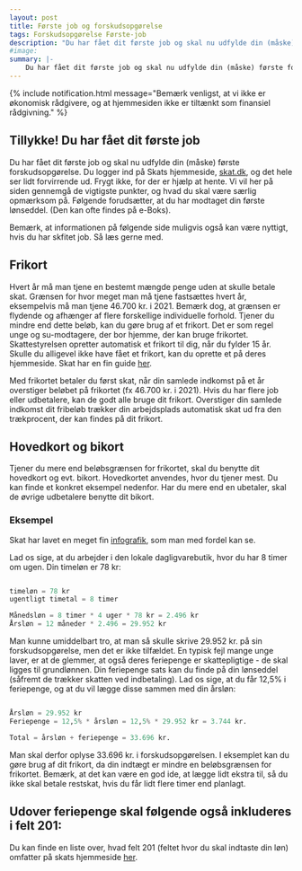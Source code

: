 ```yaml
---
layout: post
title: Første job og forskudsopgørelse
tags: Forskudsopgørelse Første-job
description: "Du har fået dit første job og skal nu udfylde din (måske) første forskudsopgørelse. Du logger ind på Skats hjemmeside, skat.dk, og det hele ser lidt forvirrende ud."
#image:
summary: |-
    Du har fået dit første job og skal nu udfylde din (måske) første forskudsopgørelse. Du logger ind på Skats hjemmeside, skat.dk, og det hele ser lidt forvirrende ud.
---
```


{% include notification.html message="Bemærk venligst, at vi ikke er økonomisk rådgivere, og at hjemmesiden ikke er tiltænkt som finansiel rådgivning." %}

## Tillykke! Du har fået dit første job

Du har fået dit første job og skal nu udfylde din (måske) første forskudsopgørelse. Du logger ind på Skats hjemmeside, [skat.dk](https://www.skat.dk/), og det hele ser lidt forvirrende ud. Frygt ikke, for der er hjælp at hente. Vi vil her på siden gennemgå de vigtigste punkter, og hvad du skal være særlig opmærksom på. Følgende forudsætter, at du har modtaget din første lønseddel. (Den kan ofte findes på e-Boks).

Bemærk, at informationen på følgende side muligvis også kan være nyttigt, hvis du har skfitet job. Så læs gerne med.

## Frikort
Hvert år må man tjene en bestemt mængde penge uden at skulle betale skat. Grænsen for hvor meget man må tjene fastsættes hvert år, eksempelvis må man tjene 46.700 kr. i 2021. Bemærk dog, at grænsen er flydende og afhænger af flere forskellige individuelle forhold. Tjener du mindre end dette beløb, kan du gøre brug af et frikort. Det er som regel unge og su-modtagere, der bor hjemme, der kan bruge frikortet. Skattestyrelsen opretter automatisk et frikort til dig, når du fylder 15 år. Skulle du alligevel ikke have fået et frikort, kan du oprette et på deres hjemmeside. Skat har en fin guide [her](https://skat.dk/skat.aspx?oid=3449).

Med frikortet betaler du først skat, når din samlede indkomst på et år overstiger beløbet på frikortet (fx 46.700 kr. i 2021). Hvis du har flere job eller udbetalere, kan de godt alle bruge dit frikort. Overstiger din samlede indkomst dit fribeløb trækker din arbejdsplads automatisk skat ud fra den trækprocent, der kan findes på dit frikort.

## Hovedkort og bikort
Tjener du mere end beløbsgrænsen for frikortet, skal du benytte dit hovedkort og evt. bikort. Hovedkortet anvendes, hvor du tjener mest. Du kan finde et konkret eksempel nedenfor. Har du mere end en ubetaler, skal de øvrige udbetalere benytte dit bikort.

### Eksempel
Skat har lavet en meget fin [infografik](https://skat.dk/skat.aspx?oId=2247419), som man med fordel kan se.

Lad os sige, at du arbejder i den lokale dagligvarebutik, hvor du har 8 timer om ugen. Din timeløn er 78 kr:

```python

timeløn = 78 kr
ugentligt timetal = 8 timer

Månedsløn = 8 timer * 4 uger * 78 kr = 2.496 kr
Årsløn = 12 måneder * 2.496 = 29.952 kr

```

Man kunne umiddelbart tro, at man så skulle skrive 29.952 kr. på sin forskudsopgørelse, men det er ikke tilfældet. En typisk fejl mange unge laver, er at de glemmer, at også deres feriepenge er skattepligtige - de skal ligges til grundlønnen. Din feriepenge sats kan du finde på din lønseddel (såfremt de trækker skatten ved indbetaling). Lad os sige, at du får 12,5% i feriepenge, og at du vil lægge disse sammen med din årsløn:

```python

Årsløn = 29.952 kr
Feriepenge = 12,5% * årsløn = 12,5% * 29.952 kr = 3.744 kr.

Total = årsløn + feriepenge = 33.696 kr.

```

Man skal derfor oplyse 33.696 kr. i forskudsopgørelsen. I eksemplet kan du gøre brug af dit frikort, da din indtægt er mindre en beløbsgrænsen for frikortet. Bemærk, at det kan være en god ide, at lægge lidt ekstra til, så du ikke skal betale restskat, hvis du får lidt flere timer end planlagt.

Udover feriepenge skal følgende også inkluderes i felt 201:
-

Du kan finde en liste over, hvad felt 201 (feltet hvor du skal indtaste din løn) omfatter på skats hjemmeside [her](https://www.skat.dk/SKAT.aspx?oID=1536745).
